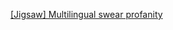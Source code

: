 [[Jigsaw] Multilingual swear profanity](https://www.kaggle.com/miklgr500/jigsaw-multilingual-swear-profanity)
